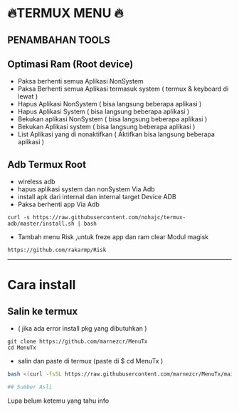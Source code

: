 
#  🔥TERMUX MENU 🔥


##  PENAMBAHAN TOOLS

## Optimasi Ram (Root device)

- Paksa berhenti semua Aplikasi NonSystem
- Paksa Berhenti semua Aplikasi termasuk system 
  ( termux & keyboard di lewat )
- Hapus Aplikasi NonSystem
  ( bisa langsung beberapa aplikasi )
- Hapus Aplikasi System
  ( bisa langsung beberapa aplikasi )
- Bekukan aplikasi NonSystem
  ( bisa langsung beberapa aplikasi )
- Bekukan Aplikasi system
  ( bisa langsung beberapa aplikasi )
- List Aplikasi yang di nonaktifkan
  ( Aktifkan bisa langsung beberapa aplikasi )
  
  
## Adb Termux Root
- wireless adb
- hapus aplikasi system dan nonSystem Via Adb
- install apk dari internal dan internal target Device ADB
- Paksa berhenti app Via Adb

```
curl -s https://raw.githubusercontent.com/nohajc/termux-adb/master/install.sh | bash

```
- Tambah menu Risk ,untuk freze app dan ram clear
Modul magisk
```
https://github.com/rakarmp/Risk
```
---

# Cara install

## Salin ke termux 
- ( jika ada error install pkg yang dibutuhkan )

```clone repo
git clone https://github.com/marnezcr/MenuTx
cd MenuTx
```
- salin dan paste di termux (paste di $ cd MenuTx )

```bash
bash <(curl -fsSL https://raw.githubusercontent.com/marnezcr/MenuTx/main/install.sh)

## Sumber Asli
```
Lupa belum ketemu  yang tahu info
```
